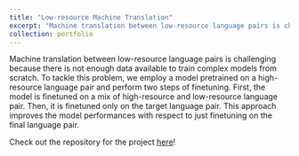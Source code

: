 ```yaml
---
title: "Low-resource Machine Translation"
excerpt: "Machine translation between low-resource language pairs is challenging because there is not enough data available to train complex models from scratch. To tackle this problem, we employ a model pretrained on a high-resource language pair and perform two steps of finetuning. First, the model is finetuned on a mix of high-resource and low-resource language pair. Then, it is finetuned only on the target language pair."
collection: portfolio
---
```


Machine translation between low-resource language pairs is challenging because there is not enough data available to train complex models from scratch. To tackle this problem, we employ a model pretrained on a high-resource language pair and perform two steps of finetuning. First, the model is finetuned on a mix of high-resource and low-resource language pair. Then, it is finetuned only on the target language pair. This approach improves the model performances with respect to just finetuning on the final language pair.

Check out the repository for the project [here](https://github.com/andrea-cavallo-98/Low-resource-Machine-Translation)!